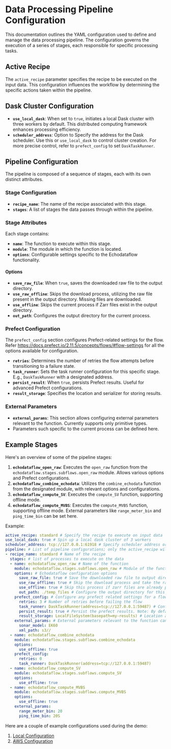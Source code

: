 # Data Processing Pipeline Configuration

This documentation outlines the YAML configuration used to define and manage the data processing pipeline. The configuration governs the execution of a series of stages, each responsible for specific processing tasks.

## Active Recipe

The `active_recipe` parameter specifies the recipe to be executed on the input data. This configuration influences the workflow by determining the specific actions taken within the pipeline.

## Dask Cluster Configuration

- **`use_local_dask`**: When set to `true`, initiates a local Dask cluster with three workers by default. This distributed computing framework enhances processing efficiency.
- **`scheduler_address`**: Option to Specify the address for the Dask scheduler. Use this or `use_local_dask` to control cluster creation. For more precise control, refer to `prefect_config` to set `DaskTaskRunner`.

## Pipeline Configuration

The pipeline is composed of a sequence of stages, each with its own distinct attributes.

### Stage Configuration

- **`recipe_name`**: The name of the recipe associated with this stage.
- **`stages`**: A list of stages the data passes through within the pipeline.

### Stage Attributes

Each stage contains:

- **`name`**: The function to execute within this stage.
- **`module`**: The module in which the function is located.
- **`options`**: Configurable settings specific to the Echodataflow functionality.

#### Options

- **`save_raw_file`**: When `true`, saves the downloaded raw file to the output directory.
- **`use_raw_offline`**: Skips the download process, utilizing the raw file present in the output directory. Missing files are downloaded.
- **`use_offline`**: Skips the current process if Zarr files exist in the output directory.
- **`out_path`**: Configures the output directory for the current process.

### Prefect Configuration

The `prefect_config` section configures Prefect-related settings for the flow. Refer https://docs.prefect.io/2.11.5/concepts/flows/#flow-settings for all the options available for configuration.

- **`retries`**: Determines the number of retries the flow attempts before transitioning to a failure state.
- **`task_runner`**: Sets the task runner configuration for this specific stage. E.g., `DaskTaskRunner` with a designated address.
- **`persist_result`**: When `true`, persists Prefect results. Useful for advanced Prefect configurations.
- **`result_storage`**: Specifies the location and serializer for storing results.

### External Parameters

- **`external_params`**: This section allows configuring external parameters relevant to the function. Currently supports only primitive types.
- Parameters such specific to the current process can be defined here.

## Example Stages

Here's an overview of some of the pipeline stages:

1. **`echodataflow_open_raw`**: Executes the `open_raw` function from the `echodataflow.stages.subflows.open_raw` module. Allows various options and Prefect configurations.
2. **`echodataflow_combine_echodata`**: Utilizes the `combine_echodata` function from the designated module, with relevant options and configurations.
3. **`echodataflow_compute_SV`**: Executes the `compute_SV` function, supporting offline mode.
4. **`echodataflow_compute_MVBS`**: Executes the `compute_MVBS` function, supporting offline mode. External parameters like `range_meter_bin` and `ping_time_bin` can be set here.

Example:

```yaml
active_recipe: standard # Specify the recipe to execute on input data
use_local_dask: true # Spin up a local dask cluster of 3 workers
scheduler_address: tcp://127.0.0.1:61918 # Specify scheduler address or use_local_dask to control cluster creation. For more granular control, under prefect_config, use DaskTaskRunner(address=<scheduler_address>)
pipeline: # List of pipeline configurations; only the active_recipe will be executed.
- recipe_name: standard # Name of the recipe
  stages: # list of processes to execute on the data
  - name: echodataflow_open_raw # Name of the function
    module: echodataflow.stages.subflows.open_raw # Module of the function
    options: # Echodataflow configuration options
      save_raw_file: true # Save the downloaded raw file to output directory. Refer <link> for more information on how to configure output directory.
      use_raw_offline: true # Skip the download process and take the raw file present in the output directory. Note: Missing files will be downloaded in the output directory.
      use_offline: true # Skip this process if zarr files are already present in the output directory.
      out_path: ./temp_files # Configure the output directory for this process 
    prefect_config: # Configure any prefect related settings for a flow. For an exhaustive list of configurations refer <https://docs.prefect.io/2.11.5/concepts/flows/#flow-settings>. Task based configurations are optimized and handled by echodataflow 
      retries: 3 # Number of retries before failing the flow
      task_runner: DaskTaskRunner(address=tcp://127.0.0.1:59487) # Configure Runner setting for this specific stage
      persist_result: true # Persist the prefect results. Note: By default the output will be stored in the output directory, this option should only be used if dealing with advanced prefect configuration and integration
      result_storage: LocalFileSystem(basepath=my-results) # Location and type of serializer to be used for storing the result
    external_params: # External parameters relevant to the function can be configured using below. Currently only primitive types are supported under this configuration
      sonar_model: EK60
      xml_path: s3//
  - name: echodataflow_combine_echodata
    module: echodataflow.stages.subflows.combine_echodata
    options:
      use_offline: true
    prefect_config:
      retries: 0
      task_runner: DaskTaskRunner(address=tcp://127.0.0.1:59487)
  - name: echodataflow_compute_SV
    module: echodataflow.stages.subflows.compute_SV
    options:
      use_offline: true
  - name: echodataflow_compute_MVBS
    module: echodataflow.stages.subflows.compute_MVBS
    options:
      use_offline: true
    external_params:
      range_meter_bin: 20 
      ping_time_bin: 20S
```

Here are a couple of example configurations used during the demo:
1. [Local Configuration](../local/pipelineconfiguration.md) 
2. [AWS Configuration](../aws/pipelineconfiguration.md)
